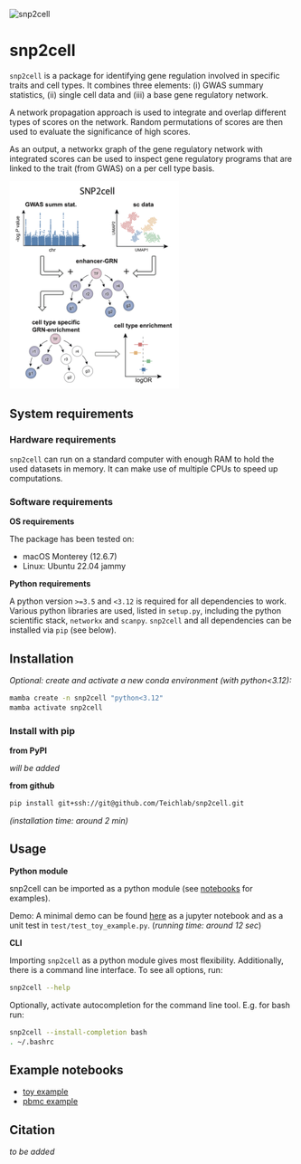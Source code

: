 ![snp2cell](https://github.com/Teichlab/snp2cell/actions/workflows/python-app.yml/badge.svg)

# snp2cell

`snp2cell` is a package for identifying gene regulation involved in specific traits and cell types.
It combines three elements: (i) GWAS summary statistics, (ii) single cell data and (iii) a base gene regulatory network.

A network propagation approach is used to integrate and overlap different types of scores on the network.
Random permutations of scores are then used to evaluate the significance of high scores. 

As an output, a networkx graph of the gene regulatory network with integrated scores can be used to inspect gene regulatory programs that are linked to the trait (from GWAS) on a per cell type basis.

<img src="docs/assets/snp2cell_schematic.png" width="300">

## System requirements

### Hardware requirements

`snp2cell` can run on a standard computer with enough RAM to hold the used datasets in memory.
It can make use of multiple CPUs to speed up computations.

### Software requirements

**OS requirements**

The package has been tested on:

- macOS Monterey (12.6.7)
- Linux: Ubuntu 22.04 jammy

**Python requirements**

A python version `>=3.5` and `<3.12` is required for all dependencies to work. 
Various python libraries are used, listed in `setup.py`, including the python scientific stack, `networkx` and `scanpy`.
`snp2cell` and all dependencies can be installed via `pip` (see below).

## Installation

*Optional: create and activate a new conda environment (with python<3.12):*
```bash
mamba create -n snp2cell "python<3.12"
mamba activate snp2cell
```

### Install with pip

**from PyPI**

*will be added*

**from github**

```bash
pip install git+ssh://git@github.com/Teichlab/snp2cell.git
```

*(installation time: around 2 min)*

## Usage

**Python module**

snp2cell can be imported as a python module (see [notebooks](#example-notebooks) for examples).

Demo: A minimal demo can be found [here](https://github.com/Teichlab/snp2cell/blob/main/docs/source/toy_example.ipynb) as a jupyter notebook and as a unit test in `test/test_toy_example.py`. (*running time: around 12 sec*)

**CLI**

Importing `snp2cell` as a python module gives most flexibility.
Additionally, there is a command line interface. To see all options, run:

```bash
snp2cell --help
```

Optionally, activate autocompletion for the command line tool.
E.g. for bash run:
```bash
snp2cell --install-completion bash
. ~/.bashrc
```

## Example notebooks

- [toy example](https://github.com/Teichlab/snp2cell/blob/main/docs/source/toy_example.ipynb)
- [pbmc example](https://github.com/Teichlab/snp2cell/blob/main/docs/source/pbmc_example.ipynb)

## Citation

*to be added*
